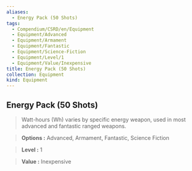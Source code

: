 ```yaml
---
aliases:
  - Energy Pack (50 Shots)
tags:
  - Compendium/CSRD/en/Equipment
  - Equipment/Advanced
  - Equipment/Armament
  - Equipment/Fantastic
  - Equipment/Science-Fiction
  - Equipment/Level/1
  - Equipment/Value/Inexpensive
title: Energy Pack (50 Shots)
collection: Equipment
kind: Equipment
---
```

## Energy Pack (50 Shots)    
    
>Watt-hours (Wh) varies by specific energy weapon, used in most advanced and fantastic ranged weapons.    
> **Options :** Advanced, Armament, Fantastic, Science Fiction    
> **Level :** 1    
> **Value :** Inexpensive